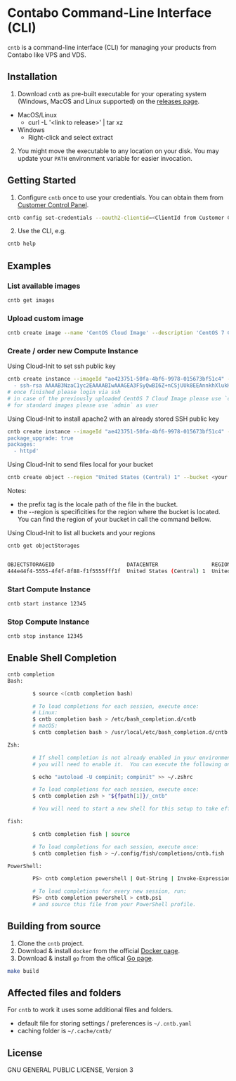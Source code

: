 # Contabo Command-Line Interface (CLI)

`cntb` is a command-line interface (CLI) for managing your products from Contabo like VPS and VDS.

## Installation

1. Download `cntb` as pre-built executable for your operating system (Windows, MacOS and Linux supported) on the [releases page](https://github.com/contabo/cntb/releases).
  * MacOS/Linux
    * curl -L '&lt;link to release&gt;' | tar xz
  * Windows
    * Right-click and select extract
2. You might move the executable to any location on your disk. You may update your `PATH` environment variable for easier invocation.

## Getting Started

1. Configure `cntb` once to use your credentials. You can obtain them from [Customer Control Panel](https://my.contabo.com/api/details).

  ```sh
  cntb config set-credentials --oauth2-clientid=<ClientId from Customer Control Panel> --oauth2-client-secret=<ClientSecret from Customer Control Panel> --oauth2-user=<API User from Customer Control Panel> --oauth2-password=<API Password from Customer Control Panel>
  ```

2. Use the CLI, e.g.

```sh
cntb help
```

## Examples

### List available images

```sh
cntb get images
```

### Upload custom image

```sh
cntb create image --name 'CentOS Cloud Image' --description 'CentOS 7 Cloud Image' --url 'https://cloud.centos.org/altarch/7/images/CentOS-7-x86_64-GenericCloud.qcow2' --osType Linux --version 7
```

### Create / order new Compute Instance

Using Cloud-Init to set ssh public key

```sh
cntb create instance --imageId "ae423751-50fa-4bf6-9978-015673bf51c4" --productId "V1" --region "EU" --userData 'ssh_authorized_keys:
  - ssh-rsa AAAAB3NzaC1yc2EAAAABIwAAAGEA3FSyQwBI6Z+nCSjUUk8EEAnnkhXlukKoUPND/RRClWz2s5TCzIkd3Ou5+Cyz71X0XmazM3l5WgeErvtIwQMyT1KjNoMhoJMrJnWqQPOt5Q8zWd9qG7PBl9+eiH5qV7NZ'
# once finished please login via ssh
# in case of the previously uploaded CentOS 7 Cloud Image please use `centos` as user
# for standard images please use `admin` as user
```

Using Cloud-Init to install apache2 with an already stored SSH public key

```sh
cntb create instance --imageId "ae423751-50fa-4bf6-9978-015673bf51c4" --productId "V1" --region "EU" --sshKeys '1,2' --userData 'package_update: true
package_upgrade: true
packages:
  - httpd'
```

Using Cloud-Init to send files local for your bucket
```sh
cntb create object --region "United States (Central) 1" --bucket <your bucket name> --path <path of your file> --prefix /
```
Notes: 
 * the prefix tag is the locale path of the file in the bucket.
 * the --region is specificities for the region where the bucket is located. You can find the region of your bucket in call the command bellow.

Using Cloud-Init to list all buckets and your regions
```sh
cntb get objectStorages 


OBJECTSTORAGEID                       DATACENTER                 REGION                   CREATEDDATE               TOTALPURCHASEDSPACETB  
444e44f4-5555-4f4f-8f88-f1f5555fff1f  United States (Central) 1  United States (Central)  2022-04-30T00:00:13.356Z  0.25 
```

### Start Compute Instance

```sh
cntb start instance 12345
```

### Stop Compute Instance

```sh
cntb stop instance 12345
```

## Enable Shell Completion

```sh
cntb completion
Bash:

        $ source <(cntb completion bash)

        # To load completions for each session, execute once:
        # Linux:
        $ cntb completion bash > /etc/bash_completion.d/cntb
        # macOS:
        $ cntb completion bash > /usr/local/etc/bash_completion.d/cntb

Zsh:

        # If shell completion is not already enabled in your environment,
        # you will need to enable it.  You can execute the following once:

        $ echo "autoload -U compinit; compinit" >> ~/.zshrc

        # To load completions for each session, execute once:
        $ cntb completion zsh > "${fpath[1]}/_cntb"

        # You will need to start a new shell for this setup to take effect.

fish:

        $ cntb completion fish | source

        # To load completions for each session, execute once:
        $ cntb completion fish > ~/.config/fish/completions/cntb.fish

PowerShell:

        PS> cntb completion powershell | Out-String | Invoke-Expression

        # To load completions for every new session, run:
        PS> cntb completion powershell > cntb.ps1
        # and source this file from your PowerShell profile.
```

## Building from source

1. Clone the `cntb` project.
2. Download & install `docker` from the official [Docker page](https://www.docker.com/).
3. Download & install `go` from the offical [Go page](https://golang.org/doc/install).

```sh
make build
```

## Affected files and folders

For `cntb` to work it uses some additional files and folders.

* default file for storing settings / preferences is `~/.cntb.yaml`
* caching folder is `~/.cache/cntb/`

## License

GNU GENERAL PUBLIC LICENSE, Version 3
